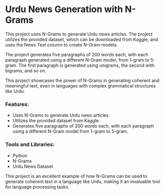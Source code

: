 
# Urdu News Generation with N-Grams

This project uses N-Grams to generate Urdu news articles. The project utilizes the provided dataset, which can be downloaded from Kaggle, and uses the News Text column to create N-Gram models.

The project generates five paragraphs of 200 words each, with each paragraph generated using a different N-Gram model, from 1-gram to 5-gram. The first paragraph is generated using unigrams, the second with bigrams, and so on.

This project showcases the power of N-Grams in generating coherent and meaningful text, even in languages with complex grammatical structures like Urdu.

### Features:

-   Uses N-Grams to generate Urdu news articles.
-   Utilizes the provided dataset from Kaggle.
-   Generates five paragraphs of 200 words each, with each paragraph using a different N-Gram model from 1-gram to 5-gram.

### Tools and Libraries:

-   Python
-   N-Grams
-   Urdu News Dataset

This project is an excellent example of how N-Grams can be used to generate coherent text in a language like Urdu, making it an invaluable tool for language processing tasks.
